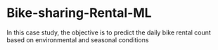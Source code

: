 # Bike-sharing-Rental-ML
In this case study, the objective is to predict the daily bike rental count based on environmental and seasonal conditions
